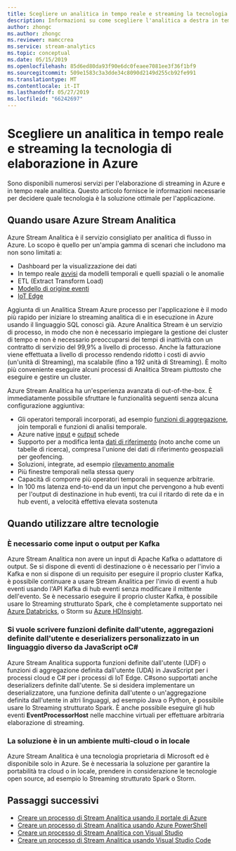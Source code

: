 ```yaml
---
title: Scegliere un analitica in tempo reale e streaming la tecnologia di elaborazione in Azure
description: Informazioni su come scegliere l'analitica a destra in tempo reale e streaming la tecnologia di elaborazione per compilare l'applicazione in Azure.
author: zhongc
ms.author: zhongc
ms.reviewer: mamccrea
ms.service: stream-analytics
ms.topic: conceptual
ms.date: 05/15/2019
ms.openlocfilehash: 85d6ed80da93f90e6dc0feaee7081ee3f36f1bf9
ms.sourcegitcommit: 509e1583c3a3dde34c8090d2149d255cb92fe991
ms.translationtype: MT
ms.contentlocale: it-IT
ms.lasthandoff: 05/27/2019
ms.locfileid: "66242697"
---
```

# <a name="choose-a-real-time-analytics-and-streaming-processing-technology-on-azure"></a>Scegliere un analitica in tempo reale e streaming la tecnologia di elaborazione in Azure

Sono disponibili numerosi servizi per l'elaborazione di streaming in Azure e in tempo reale analitica. Questo articolo fornisce le informazioni necessarie per decidere quale tecnologia è la soluzione ottimale per l'applicazione.

## <a name="when-to-use-azure-stream-analytics"></a>Quando usare Azure Stream Analitica

Azure Stream Analitica è il servizio consigliato per analitica di flusso in Azure. Lo scopo è quello per un'ampia gamma di scenari che includono ma non sono limitati a:

* Dashboard per la visualizzazione dei dati
* In tempo reale [avvisi](stream-analytics-set-up-alerts.md) da modelli temporali e quelli spaziali o le anomalie
* ETL (Extract Transform Load)
* [Modello di origine eventi](/azure/architecture/patterns/event-sourcing)
* [IoT Edge](stream-analytics-edge.md)

Aggiunta di un Analitica Stream Azure processo per l'applicazione è il modo più rapido per iniziare lo streaming analitica di e in esecuzione in Azure usando il linguaggio SQL conosci già. Azure Analitica Stream è un servizio di processo, in modo che non è necessario impiegare la gestione dei cluster di tempo e non è necessario preoccuparsi dei tempi di inattività con un contratto di servizio del 99,9% a livello di processo. Anche la fatturazione viene effettuata a livello di processo rendendo ridotto i costi di avvio (un'unità di Streaming), ma scalabile (fino a 192 unità di Streaming). È molto più conveniente eseguire alcuni processi di Analitica Stream piuttosto che eseguire e gestire un cluster.

Azure Stream Analitica ha un'esperienza avanzata di out-of-the-box. È immediatamente possibile sfruttare le funzionalità seguenti senza alcuna configurazione aggiuntiva:

* Gli operatori temporali incorporati, ad esempio [funzioni di aggregazione](stream-analytics-window-functions.md), join temporali e funzioni di analisi temporale.
* Azure native [input](stream-analytics-add-inputs.md) e [output](stream-analytics-define-outputs.md) schede
* Supporto per a modifica lenta [dati di riferimento](stream-analytics-use-reference-data.md) (noto anche come un tabelle di ricerca), compresa l'unione dei dati di riferimento geospaziali per geofencing.
* Soluzioni, integrate, ad esempio [rilevamento anomalie](stream-analytics-machine-learning-anomaly-detection.md)
* Più finestre temporali nella stessa query
* Capacità di comporre più operatori temporali in sequenze arbitrarie.
* In 100 ms latenza end-to-end da un input che pervengono a hub eventi per l'output di destinazione in hub eventi, tra cui il ritardo di rete da e in hub eventi, a velocità effettiva elevata sostenuta

## <a name="when-to-use-other-technologies"></a>Quando utilizzare altre tecnologie

### <a name="you-need-to-input-from-or-output-to-kafka"></a>È necessario come input o output per Kafka

Azure Stream Analitica non avere un input di Apache Kafka o adattatore di output. Se si dispone di eventi di destinazione o è necessario per l'invio a Kafka e non si dispone di un requisito per eseguire il proprio cluster Kafka, è possibile continuare a usare Stream Analitica per l'invio di eventi a hub eventi usando l'API Kafka di hub eventi senza modificare il mittente dell'evento. Se è necessario eseguire il proprio cluster Kafka, è possibile usare lo Streaming strutturato Spark, che è completamente supportato nei [Azure Databricks](../azure-databricks/index.yml), o Storm su [Azure HDInsight](../hdinsight/storm/apache-storm-tutorial-get-started-linux.md).

### <a name="you-want-to-write-udfs-udas-and-custom-deserializers-in-a-language-other-than-javascript-or-c"></a>Si vuole scrivere funzioni definite dall'utente, aggregazioni definite dall'utente e deserializers personalizzato in un linguaggio diverso da JavaScript oC#

Azure Stream Analitica supporta funzioni definite dall'utente (UDF) o funzioni di aggregazione definita dall'utente (UDA) in JavaScript per i processi cloud e C# per i processi di IoT Edge. C#sono supportati anche deserializers definite dall'utente. Se si desidera implementare un deserializzatore, una funzione definita dall'utente o un'aggregazione definita dall'utente in altri linguaggi, ad esempio Java o Python, è possibile usare lo Streaming strutturato Spark. È anche possibile eseguire gli hub eventi **EventProcessorHost** nelle macchine virtuali per effettuare arbitraria elaborazione di streaming.

### <a name="your-solution-is-in-a-multi-cloud-or-on-premises-environment"></a>La soluzione è in un ambiente multi-cloud o in locale

Azure Stream Analitica è una tecnologia proprietaria di Microsoft ed è disponibile solo in Azure. Se è necessaria la soluzione per garantire la portabilità tra cloud o in locale, prendere in considerazione le tecnologie open source, ad esempio lo Streaming strutturato Spark o Storm.

## <a name="next-steps"></a>Passaggi successivi

* [Creare un processo di Stream Analitica usando il portale di Azure](stream-analytics-quick-create-portal.md)
* [Creare un processo di Stream Analitica usando Azure PowerShell](stream-analytics-quick-create-powershell.md)
* [Creare un processo di Stream Analitica con Visual Studio](stream-analytics-quick-create-vs.md)
* [Creare un processo di Stream Analitica usando Visual Studio Code](quick-create-vs-code.md)
